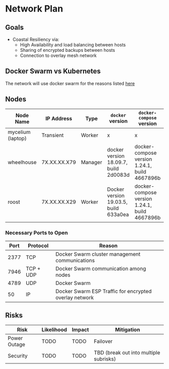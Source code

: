 # Network Plan

## Goals

* Coastal Resiliency via:
    * High Availability and load balancing between hosts
    * Sharing of encrypted backups between hosts
    * Connection to overlay mesh network

## Docker Swarm vs Kubernetes

The network will use docker swarm for the reasons listed [here](https://hackernoon.com/kubernetes-vs-docker-swarm-a-comprehensive-comparison-73058543771e)

## Nodes 

| Node Name | IP Address | Type | `docker` version | `docker-compose` version | `docker-machine` version | Notes |
| ----- | ----- | ----- | ---- | ---- | ---- | ---- |
| mycelium (laptop) | Transient | Worker | x | x | x | x | x |
| wheelhouse | 7X.XX.XX.X79 | Manager | docker version 18.09.7, build 2d0083d | docker-compose version 1.24.1, build 4667896b | n/a |
| roost | 7X.XX.XX.X29 | Worker | Docker version 19.03.5, build 633a0ea | docker-compose version 1.24.1, build 4667896b | docker-machine version 0.16.2, build bd45ab13 |

### Necessary Ports to Open

| Port | Protocol | Reason |
| --- | --- | ---- |
| 2377 | TCP | Docker Swarm cluster management communications |
| 7946 | TCP + UDP | Docker Swarm communication among nodes |
| 4789 | UDP | Docker Swarm |overlay network traffic
| 50 | IP | Docker Swarm ESP Traffic for encrypted overlay network | 

## Risks

| Risk | Likelihood | Impact | Mitigation |
| ---- | ---- | ---- | ---- |
| Power Outage | TODO | TODO | Failover |
| Security | TODO | TODO | TBD (break out into multiple subrisks) |
